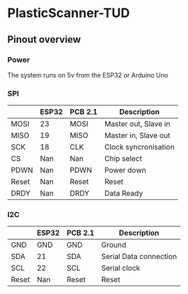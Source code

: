 # PlasticScanner-TUD

## Pinout overview
### Power
The system runs on 5v from the ESP32 or Arduino Uno

### SPI
|           | ESP32   | PCB 2.1     | Description                   | 
| --------- | ------- |  ---------- | ----------------------------- |
| MOSI      | 23      | MOSI        | Master out, Slave in          | 
| MISO      | 19      | MISO        | Master in, Slave out          | 
| SCK       | 18      | CLK         | Clock syncronisation          |       
| CS        | Nan     | Nan         | Chip select                   | 
| PDWN      | Nan     | PDWN        | Power down                    | 
| Reset     | Nan     | Reset       | Reset                         | 
| DRDY      | Nan     | DRDY        | Data Ready                    | 


### I2C
|       | ESP32 | PCB 2.1    | Description                   | 
| ----- | ----- | ---------- | ----------------------------- |
| GND   | GND   | GND        | Ground                        | 
| SDA   | 21    | SDA        | Serial Data connection        | 
| SCL   | 22    | SCL        | Serial clock                  | 
| Reset | Nan   | Reset      | Reset                         | 
